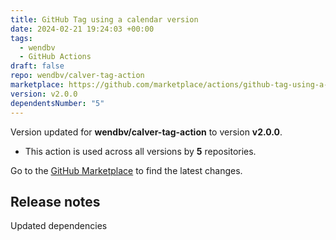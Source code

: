 ```yaml
---
title: GitHub Tag using a calendar version
date: 2024-02-21 19:24:03 +00:00
tags:
  - wendbv
  - GitHub Actions
draft: false
repo: wendbv/calver-tag-action
marketplace: https://github.com/marketplace/actions/github-tag-using-a-calendar-version
version: v2.0.0
dependentsNumber: "5"
---
```



Version updated for **wendbv/calver-tag-action** to version **v2.0.0**.
- This action is used across all versions by **5** repositories.

Go to the [GitHub Marketplace](https://github.com/marketplace/actions/github-tag-using-a-calendar-version) to find the latest changes.

## Release notes

Updated dependencies
